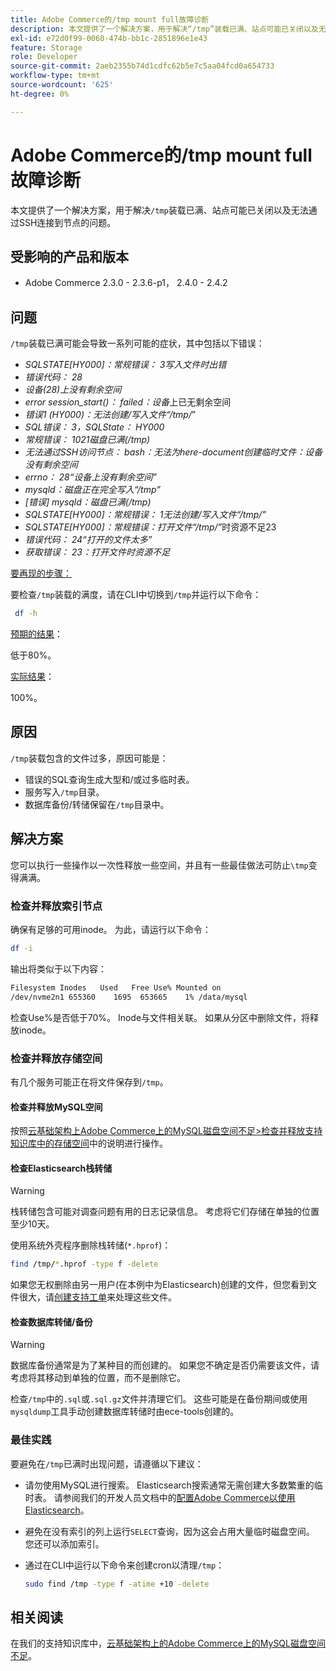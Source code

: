 ```yaml
---
title: Adobe Commerce的/tmp mount full故障诊断
description: 本文提供了一个解决方案，用于解决“/tmp”装载已满、站点可能已关闭以及无法通过SSH连接到节点的问题。
exl-id: e72d0f99-0060-474b-bb1c-2851896e1e43
feature: Storage
role: Developer
source-git-commit: 2aeb2355b74d1cdfc62b5e7c5aa04fcd0a654733
workflow-type: tm+mt
source-wordcount: '625'
ht-degree: 0%

---
```


# Adobe Commerce的/tmp mount full故障诊断

本文提供了一个解决方案，用于解决`/tmp`装载已满、站点可能已关闭以及无法通过SSH连接到节点的问题。

## 受影响的产品和版本

* Adobe Commerce 2.3.0 - 2.3.6-p1， 2.4.0 - 2.4.2

## 问题

`/tmp`装载已满可能会导致一系列可能的症状，其中包括以下错误：

* *SQLSTATE[HY000]：常规错误： 3写入文件时出错*
* *错误代码： 28*
* *设备(28)上没有剩余空间*
* *error session_start()： failed：设备*&#x200B;上已无剩余空间
* *错误1 (HY000)：无法创建/写入文件“/tmp/*”
* *SQL错误： 3，SQLState： HY000*
* *常规错误： 1021磁盘已满(/tmp)*
* *无法通过SSH访问节点：*
  *bash：无法为here-document创建临时文件：设备没有剩余空间*
* *errno： 28“设备上没有剩余空间”*
* *mysqld：磁盘正在完全写入“/tmp”*
* *[错误] mysqld：磁盘已满(/tmp)*
* *SQLSTATE[HY000]：常规错误： 1无法创建/写入文件“/tmp/”*
* *SQLSTATE[HY000]：常规错误：打开文件“/tmp/”*&#x200B;时资源不足23
* *错误代码： 24“打开的文件太多”*
* *获取错误： 23：打开文件时资源不足*


<u>要再现的步骤：</u>

要检查`/tmp`装载的满度，请在CLI中切换到`/tmp`并运行以下命令：

```bash
 df -h
```

<u>预期的结果</u>：

低于80%。

<u>实际结果</u>：

100%。

## 原因

`/tmp`装载包含的文件过多，原因可能是：

* 错误的SQL查询生成大型和/或过多临时表。
* 服务写入`/tmp`目录。
* 数据库备份/转储保留在`/tmp`目录中。

## 解决方案

您可以执行一些操作以一次性释放一些空间，并且有一些最佳做法可防止`\tmp`变得满满。

### 检查并释放索引节点

确保有足够的可用inode。 为此，请运行以下命令：

```bash
df -i
```

输出将类似于以下内容：

```bash
Filesystem Inodes   Used   Free Use% Mounted on
/dev/nvme2n1 655360    1695  653665    1% /data/mysql
```

检查Use%是否低于70%。 Inode与文件相关联。 如果从分区中删除文件，将释放inode。

### 检查并释放存储空间

有几个服务可能正在将文件保存到`/tmp`。

#### 检查并释放MySQL空间

按照[云基础架构上Adobe Commerce上的MySQL磁盘空间不足>检查并释放支持知识库中的存储空间](/help/troubleshooting/database/mysql-disk-space-is-low-on-magento-commerce-cloud.md#check_and_free)中的说明进行操作。

#### 检查Elasticsearch栈转储

>[!WARNING]
>
>栈转储包含可能对调查问题有用的日志记录信息。 考虑将它们存储在单独的位置至少10天。

使用系统外壳程序删除栈转储(`*.hprof`)：

```bash
find /tmp/*.hprof -type f -delete
```

如果您无权删除由另一用户(在本例中为Elasticsearch)创建的文件，但您看到文件很大，请[创建支持工单](/help/help-center-guide/help-center/magento-help-center-user-guide.md#submit-ticket)来处理这些文件。

#### 检查数据库转储/备份

>[!WARNING]
>
>数据库备份通常是为了某种目的而创建的。 如果您不确定是否仍需要该文件，请考虑将其移动到单独的位置，而不是删除它。

检查`/tmp`中的`.sql`或`.sql.gz`文件并清理它们。 这些可能是在备份期间或使用`mysqldump`工具手动创建数据库转储时由ece-tools创建的。

### 最佳实践

要避免在`/tmp`已满时出现问题，请遵循以下建议：

* 请勿使用MySQL进行搜索。 Elasticsearch搜索通常无需创建大多数繁重的临时表。 请参阅我们的开发人员文档中的[配置Adobe Commerce以使用Elasticsearch](https://experienceleague.adobe.com/zh-hans/docs/commerce-operations/configuration-guide/search/configure-search-engine)。
* 避免在没有索引的列上运行`SELECT`查询，因为这会占用大量临时磁盘空间。 您还可以添加索引。
* 通过在CLI中运行以下命令来创建cron以清理`/tmp`：

  ```bash
  sudo find /tmp -type f -atime +10 -delete
  ```

## 相关阅读

在我们的支持知识库中，[云基础架构上的Adobe Commerce上的MySQL磁盘空间不足](/help/troubleshooting/database/mysql-disk-space-is-low-on-magento-commerce-cloud.md)。
